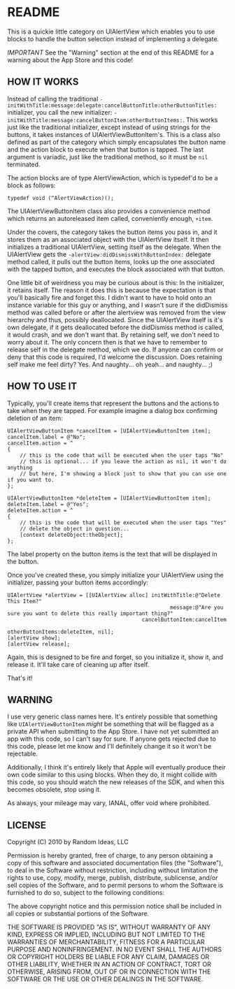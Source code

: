 README
======

This is a quickie little category on UIAlertView which enables you to use blocks to handle the button selection instead of implementing a delegate.

*IMPORTANT* See the "Warning" section at the end of this README for a warning about the App Store and this code!

HOW IT WORKS
------------

Instead of calling the traditional `-initWithTitle:message:delegate:cancelButtonTitle:otherButtonTitles:` initializer, you call the new initializer: `-initWithTitle:message:cancelButtonItem:otherButtonItems:`.  This works just like the traditional initializer, except instead of using strings for the buttons, it takes instances of UIAlertViewButtonItem's.  This is a class also defined as part of the category which simply encapsulates the button name and the action block to execute when that button is tapped.  The last argument is variadic, just like the traditional method, so it must be `nil` terminated.

The action blocks are of type AlertViewAction, which is typedef'd to be a block as follows:

	typedef void (^AlertViewAction)();

The UIAlertViewButtonItem class also provides a convenience method which returns an autoreleased item called, conveniently enough, `+item`.

Under the covers, the category takes the button items you pass in, and it stores them as an associated object with the UIAlertView itself.  It then initializes a traditional UIAlertView, setting itself as the delegate.  When the UIAlertView gets the `-alertView:didDismissWithButtonIndex:` delegate method called, it pulls out the button items, looks up the one associated with the tapped button, and executes the block associated with that button.

One little bit of weirdness you may be curious about is this:  In the initializer, it retains itself.  The reason it does this is because the expectation is that you'll basically fire and forget this.  I didn't want to have to hold onto an instance variable for this guy or anything, and I wasn't sure if the didDismiss method was called before or after the alertview was removed from the view hierarchy and thus, possibly deallocated.  Since the UIAlertView itself is it's own delegate, if it gets deallocated before the didDismiss method is called, it would crash, and we don't want that.  By retaining self, we don't need to worry about it.  The only concern then is that we have to remember to release self in the delegate method, which we do.  If anyone can confirm or deny that this code is required, I'd welcome the discussion.  Does retaining self make me feel dirty?  Yes.  And naughty... oh yeah... and naughty... ;)

HOW TO USE IT
-------------

Typically, you'll create items that represent the buttons and the actions to take when they are tapped.  For example imagine a dialog box confirming deletion of an item:

	UIAlertViewButtonItem *cancelItem = [UIAlertViewButtonItem item];
	cancelItem.label = @"No";
	cancelItem.action = ^
	{
		// this is the code that will be executed when the user taps "No"
		// this is optional... if you leave the action as nil, it won't do anything
		// but here, I'm showing a block just to show that you can use one if you want to.
	};

	UIAlertViewButtonItem *deleteItem = [UIAlertViewButtonItem item];
	deleteItem.label = @"Yes";
	deleteItem.action = ^
	{
		// this is the code that will be executed when the user taps "Yes"
		// delete the object in question...
		[context deleteObject:theObject];
	};

The label property on the button items is the text that will be displayed in the button.

Once you've created these, you simply initialize your UIAlertView using the initializer, passing your button items accordingly:

	UIAlertView *alertView = [[UIAlertView alloc] initWithTitle:@"Delete This Item?" 
	                                                    message:@"Are you sure you want to delete this really important thing?" 
											   cancelButtonItem:cancelItem 
											   otherButtonItems:deleteItem, nil];
	[alertView show];
	[alertView release];

Again, this is designed to be fire and forget, so you initialize it, show it, and release it.  It'll take care of cleaning up after itself.

That's it!

WARNING
-------

I use very generic class names here.  It's entirely possible that something like `UIAlertViewButtonItem` *might* be something that will be flagged as a private API when submitting to the App Store.  I have not yet submitted an app with this code, so I can't say for sure.  If anyone gets rejected due to this code, please let me know and I'll definitely change it so it won't be rejectable.

Additionally, I think it's entirely likely that Apple will eventually produce their own code similar to this using blocks.  When they do, it might collide with this code, so you should watch the new releases of the SDK, and when this becomes obsolete, stop using it.

As always, your mileage may vary, IANAL, offer void where prohibited.

LICENSE
-------

Copyright (C) 2010 by Random Ideas, LLC

Permission is hereby granted, free of charge, to any person obtaining a copy
of this software and associated documentation files (the "Software"), to deal
in the Software without restriction, including without limitation the rights
to use, copy, modify, merge, publish, distribute, sublicense, and/or sell
copies of the Software, and to permit persons to whom the Software is
furnished to do so, subject to the following conditions:

The above copyright notice and this permission notice shall be included in
all copies or substantial portions of the Software.

THE SOFTWARE IS PROVIDED "AS IS", WITHOUT WARRANTY OF ANY KIND, EXPRESS OR
IMPLIED, INCLUDING BUT NOT LIMITED TO THE WARRANTIES OF MERCHANTABILITY,
FITNESS FOR A PARTICULAR PURPOSE AND NONINFRINGEMENT. IN NO EVENT SHALL THE
AUTHORS OR COPYRIGHT HOLDERS BE LIABLE FOR ANY CLAIM, DAMAGES OR OTHER
LIABILITY, WHETHER IN AN ACTION OF CONTRACT, TORT OR OTHERWISE, ARISING FROM,
OUT OF OR IN CONNECTION WITH THE SOFTWARE OR THE USE OR OTHER DEALINGS IN
THE SOFTWARE.